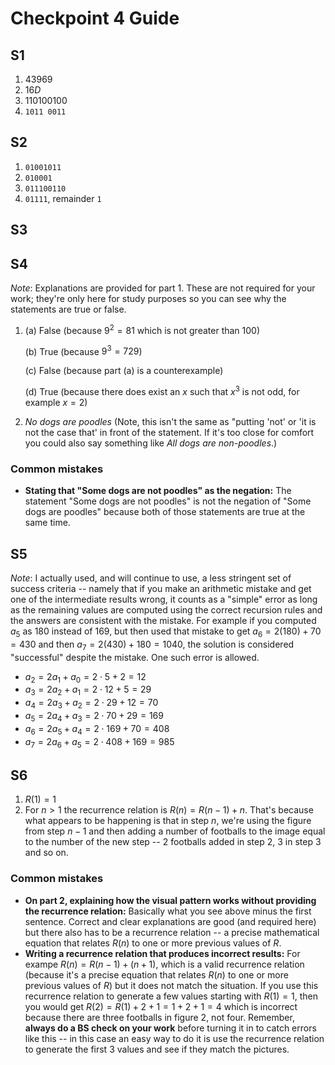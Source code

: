 # Checkpoint 4 Guide 

## S1

1. $43969$
2. $16D$
3. $110100100$
4. `1011 0011`

## S2

1. `01001011`
2. `010001`
3. `011100110`
4. `01111`, remainder `1`

## S3

## S4 

*Note*: Explanations are provided for part 1. These are not required for your work; they're only here for study purposes so you can see why the statements are true or false. 

1. (a) False (because $9^2 = 81$ which is not greater than 100)

   (b) True (because $9^3 = 729$)

   (c) False (because part (a) is a counterexample)

   (d) True (because there does exist an $x$ such that $x^3$ is not odd, for example $x=2$)

2. *No dogs are poodles*  (Note, this isn't the same as "putting 'not' or 'it is not the case that' in front of the statement. If it's too close for comfort you could also say something like *All dogs are non-poodles*.)

### Common mistakes

- **Stating that "Some dogs are not poodles" as the negation:** The statement "Some dogs are not poodles" is not the negation of "Some dogs are poodles" because both of those statements are true at the same time. 

## S5

*Note*: I actually used, and will continue to use, a less stringent set of success criteria -- namely that if you make an arithmetic mistake and get one of the intermediate results wrong, it counts as a "simple" error as long as the remaining values are computed using the correct recursion rules and the answers are consistent with the mistake. For example if you computed $a_5$ as 180 instead of 169, but then used that mistake to get $a_6 = 2(180) + 70 = 430$ and then $a_7 = 2(430) + 180 = 1040$, the solution is considered "successful" despite the mistake. One such error is allowed. 

- $a_2 = 2a_1 + a_0 = 2 \cdot 5 + 2 = 12$
- $a_3 = 2a_2 + a_1 = 2 \cdot 12 + 5 = 29$ 
- $a_4 = 2a_3 + a_2 = 2 \cdot 29 + 12 = 70$
- $a_5 = 2a_4 + a_3 = 2 \cdot 70 + 29 = 169$  
- $a_6 = 2a_5 + a_4 = 2 \cdot 169 + 70 = 408$
- $a_7 = 2a_6 + a_5 = 2 \cdot 408 + 169 = 985$  


## S6

1. $R(1) = 1$
2. For $n > 1$ the recurrence relation is $R(n) = R(n-1) + n$. That's because what appears to be happening is that in step $n$, we're using the figure from step $n-1$ and then adding a number of footballs to the image equal to the number of the new step -- 2 footballs added in step 2, 3 in step 3 and so on. 

### Common mistakes 

- **On part 2, explaining how the visual pattern works without providing the recurrence relation:** Basically what you see above minus the first sentence. Correct and clear explanations are good (and required here) but there also has to be a recurrence relation -- a precise mathematical equation that relates $R(n)$ to one or more previous values of $R$. 
- **Writing a recurrence relation that produces incorrect results:** For exampe $R(n) = R(n-1) + (n + 1)$, which is a valid recurrence relation (because it's a precise equation that relates $R(n)$ to one or more previous values of $R$) but it does not match the situation. If you use this recurrence relation to generate a few values starting with $R(1) = 1$, then you would get $R(2) = R(1) + 2 + 1 = 1 + 2 + 1 = 4$ which is incorrect because there are three footballs in figure 2, not four. Remember, **always do a BS check on your work** before turning it in to catch errors like this -- in this case an easy way to do it is use the recurrence relation to generate the first 3 values and see if they match the pictures. 